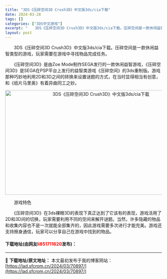 ```yaml
---
title: "3DS《压碎空间3D Crush3D》中文版3ds/cia下载"
date: 2024-03-28
tags: []
categories: ["3DS中文游戏"]
excerpt: "　　3DS《压碎空间3D Crush3D》中文版3ds/cia下载。压碎空间是一款休闲益智类型的游戏，玩家需要在游戏中寻找物品完成任务。 　　《压碎空间3D》是由Zoe Mode制作SEGA发行的一款休闲益智游戏，《压碎空间3D》是SEGA在PSP平台上发行的益智类游戏《压碎空间》的3ds重制版。游&hellip;"
layout: post
---
```


 <p>　　3DS《压碎空间3D Crush3D》中文版3ds/cia下载。压碎空间是一款休闲益智类型的游戏，玩家需要在游戏中寻找物品完成任务。</p> <p>　　《压碎空间3D》是由Zoe Mode制作SEGA发行的一款休闲益智游戏，《压碎空间3D》是SEGA在PSP平台上发行的益智类游戏《压碎空间》的3ds重制版。游戏那种巧妙地利用2D和3D之间的转换来设置谜题的方式，在当时显得相当有创意，和《纸片马里奥》有着异曲同工之妙。</p> <p align="center"><img src="https://lad.sfcrom.cn/wp-content/uploads/2024/03/20240328_6605471b4ea31.jpg" style="width: 600px; height: 337px;" alt="3DS《压碎空间3D Crush3D》中文版3ds/cia下载" /></p> <p>　　游戏特色</p> <p>　　《压碎空间3D》在3ds裸眼3D的表现下真正达到了它该有的表现，游戏活用了2D和3D间的切换，玩家需要利用不同的空间来解开谜题。当然，许多隐藏的物品和收集内容也不是一次就能全部集齐的，因此游戏需要多次进行才能完美。游戏还支持擦身通信，玩家可以分享自己在游戏中找到的物品。</p> <p><h4>下载地址(由网友<font color="red">li851711620</font>发布)：</h4></p> 

---
📖 **下载地址/原文地址：** 本文最初发布于我的博客网站：[https://lad.sfcrom.cn/2024/03/70897/](https://lad.sfcrom.cn/2024/03/70897/)
